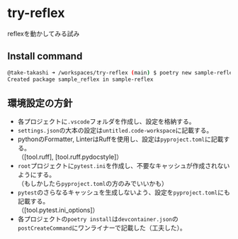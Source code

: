 # try-reflex

reflexを動かしてみる試み

## Install command

```sh
@take-takashi ➜ /workspaces/try-reflex (main) $ poetry new sample-reflex --src
Created package sample_reflex in sample-reflex
```

## 環境設定の方針

- 各プロジェクトに`.vscode`フォルダを作成し、設定を格納する。
- `settings.json`の大本の設定は`untitled.code-workspace`に記載する。
- pythonのFormatter, LinterはRuffを使用し、設定は`pyproject.toml`に記載する。  
  （[tool.ruff], [tool.ruff.pydocstyle]）
- `root`プロジェクトに`pytest.ini`を作成し、不要なキャッシュが作成されないようにする。  
  （もしかしたら`pyproject.toml`の方のみでいいかも）
- `pytest`のさらなるキャッシュを生成しないよう、設定を`pyproject.toml`にも記載する。  
  （[tool.pytest.ini_options]）
- 各プロジェクトの`poetry install`は`devcontainer.json`の`postCreateCommand`にワンライナーで記載した（工夫した）。
